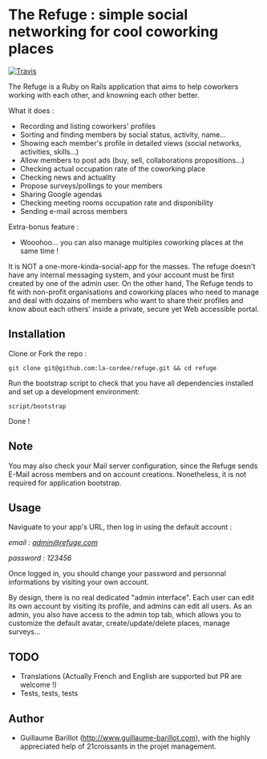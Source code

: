 The Refuge : simple social networking for cool coworking places
===========
[![Travis](https://secure.travis-ci.org/la-cordee/refuge.png)](http://travis-ci.org/la-cordee/refuge)

The Refuge is a Ruby on Rails application that aims to help coworkers working with each other, and knowning each other better.

What it does :

* Recording and listing coworkers' profiles
* Sorting and finding members by social status, activity, name...
* Showing each member's profile in detailed views (social networks, activities, skills...)
* Allow members to post ads (buy, sell, collaborations propositions...)
* Checking actual occupation rate of the coworking place
* Checking news and actuality
* Propose surveys/pollings to your members
* Sharing Google agendas
* Checking meeting rooms occupation rate and disponibility
* Sending e-mail across members

Extra-bonus feature :

* Wooohoo... you can also manage multiples coworking places at the same time !

It is NOT a one-more-kinda-social-app for the masses. The refuge doesn't have any internal messaging system, and your account must be first created by one of the admin user.
On the other hand, The Refuge tends to fit with non-profit organisations and coworking places who need to manage and deal with dozains of members who want to
share their profiles and know about each others' inside a private, secure yet Web accessible portal.

Installation
----------------

Clone or Fork the repo :

`git clone git@github.com:la-cordee/refuge.git && cd refuge`

Run the bootstrap script to check that you have all dependencies installed and set up a development environment:

`script/bootstrap`

Done !

Note
-----
You may also check your Mail server configuration, since the Refuge sends E-Mail across members and on account creations. Nonetheless, it is not required for application bootstrap.

Usage
-----

Naviguate to your app's URL, then log in using the default account :

*email : admin@refuge.com*

*password : 123456*

Once logged in, you should change your password and personnal informations by visiting your own account.

By design, there is no real dedicated "admin interface". Each user can edit its own account by visiting its profile, and admins can edit all users.
As an admin, you also have access to the admin top tab, which allows you to customize the default avatar, create/update/delete places, manage surveys...

TODO
------

* Translations (Actually French and English are supported but PR are welcome !)
* Tests, tests, tests


Author
------

* Guillaume Barillot (http://www.guillaume-barillot.com), with the highly appreciated help of 21croissants in the projet management.

